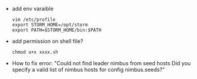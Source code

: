 * add env varaible
  ```
  vim /etc/profile
  export STORM_HOME=/opt/storm
  export PATH=$STORM_HOME/bin:$PATH
  ```
* add permission on shell file?
  ```
  chmod u+x xxxx.sh
  ```
* How to fix error: "Could not find leader nimbus from seed hosts Did you specify a valid list of nimbus hosts for config nimbus.seeds?"